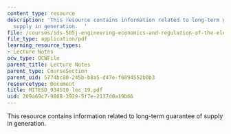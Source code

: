 ```yaml
---
content_type: resource
description: 'This resource contains information related to long-term guarantee of
  supply in generation.  '
file: /courses/ids-505j-engineering-economics-and-regulation-of-the-electric-power-sector-spring-2010/209a69c7980839295f7e2137d0a19b66_MITESD_934S10_lec_19.pdf
file_type: application/pdf
learning_resource_types:
- Lecture Notes
ocw_type: OCWFile
parent_title: Lecture Notes
parent_type: CourseSection
parent_uid: 5774bc80-245b-b8a5-d47e-f6894552b0b3
resourcetype: Document
title: MITESD_934S10_lec_19.pdf
uid: 209a69c7-9808-3929-5f7e-2137d0a19b66
---
```

This resource contains information related to long-term guarantee of supply in generation.  

